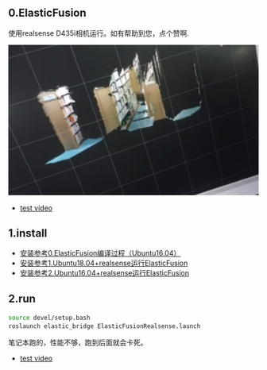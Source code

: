 ##  0.ElasticFusion

使用realsense D435i相机运行。如有帮助到您，点个赞啊.

![test pic](./test.png)

- [test video](https://www.youtube.com/watch?v=lZbeH9t7DzQ&feature=youtu.be)

## 1.install



- [安装参考0.ElasticFusion编译过程（Ubuntu16.04）](https://blog.csdn.net/jthree2012/article/details/80837661)
- [安装参考1.Ubuntu18.04+realsense运行ElasticFusion](https://blog.csdn.net/dongzid/article/details/85906109)
- [安装参考2.Ubuntu16.04+realsense运行ElasticFusion](https://blog.csdn.net/u010497704/article/details/89490675)



##  2.run

```bash
source devel/setup.bash
roslaunch elastic_bridge ElasticFusionRealsense.launch
```

笔记本跑的，性能不够，跑到后面就会卡死。

- [test video](https://www.youtube.com/watch?v=lZbeH9t7DzQ&feature=youtu.be)

